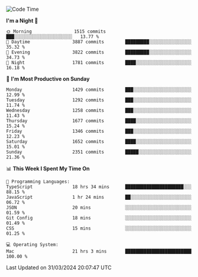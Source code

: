 <!--START_SECTION:waka-->
![Code Time](http://img.shields.io/badge/Code%20Time-3%2C843%20hrs%2015%20mins-blue)

**I'm a Night 🦉** 

```text
🌞 Morning                1515 commits        ███░░░░░░░░░░░░░░░░░░░░░░   13.77 % 
🌆 Daytime                3887 commits        █████████░░░░░░░░░░░░░░░░   35.32 % 
🌃 Evening                3822 commits        █████████░░░░░░░░░░░░░░░░   34.73 % 
🌙 Night                  1781 commits        ████░░░░░░░░░░░░░░░░░░░░░   16.18 % 
```
📅 **I'm Most Productive on Sunday** 

```text
Monday                   1429 commits        ███░░░░░░░░░░░░░░░░░░░░░░   12.99 % 
Tuesday                  1292 commits        ███░░░░░░░░░░░░░░░░░░░░░░   11.74 % 
Wednesday                1258 commits        ███░░░░░░░░░░░░░░░░░░░░░░   11.43 % 
Thursday                 1677 commits        ████░░░░░░░░░░░░░░░░░░░░░   15.24 % 
Friday                   1346 commits        ███░░░░░░░░░░░░░░░░░░░░░░   12.23 % 
Saturday                 1652 commits        ████░░░░░░░░░░░░░░░░░░░░░   15.01 % 
Sunday                   2351 commits        █████░░░░░░░░░░░░░░░░░░░░   21.36 % 
```


📊 **This Week I Spent My Time On** 

```text
💬 Programming Languages: 
TypeScript               18 hrs 34 mins      ██████████████████████░░░   88.15 % 
JavaScript               1 hr 24 mins        ██░░░░░░░░░░░░░░░░░░░░░░░   06.72 % 
JSON                     20 mins             ░░░░░░░░░░░░░░░░░░░░░░░░░   01.59 % 
Git Config               18 mins             ░░░░░░░░░░░░░░░░░░░░░░░░░   01.49 % 
CSS                      15 mins             ░░░░░░░░░░░░░░░░░░░░░░░░░   01.25 % 

💻 Operating System: 
Mac                      21 hrs 3 mins       █████████████████████████   100.00 % 
```


 Last Updated on 31/03/2024 20:07:47 UTC
<!--END_SECTION:waka-->

